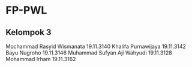 # FP-PWL
Kelompok 3
-
Mochammad Rasyid Wismanata 19.11.3140
Khalifa Purnawijaya 19.11.3142
Bayu Nugroho 19.11.3146
Muhammad Sufyan Aji Wahyudi 19.11.3128
Mohammad Irham 19.11.3162
